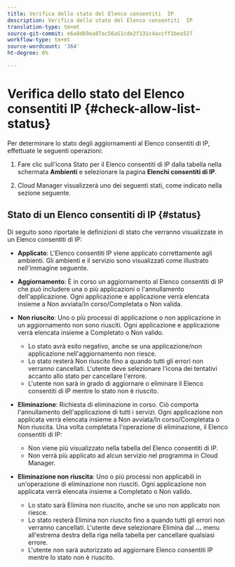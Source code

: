 ```yaml
---
title: Verifica dello stato del Elenco consentiti  IP
description: Verifica dello stato del Elenco consentiti  IP
translation-type: tm+mt
source-git-commit: e6a8d69ea87ac56a51cde2f131c4accff1bea527
workflow-type: tm+mt
source-wordcount: '364'
ht-degree: 0%

---
```



# Verifica dello stato del Elenco consentiti  IP {#check-allow-list-status}

Per determinare lo stato degli aggiornamenti al Elenco consentiti di  IP, effettuate le seguenti operazioni:

1. Fare clic sull&#39;icona Stato per il Elenco consentiti di  IP dalla tabella nella schermata **Ambienti** e selezionare la pagina **Elenchi consentiti di  IP**.

1. Cloud Manager visualizzerà uno dei seguenti stati, come indicato nella sezione seguente.

## Stato di un Elenco consentiti di  IP {#status}

Di seguito sono riportate le definizioni di stato che verranno visualizzate in un Elenco consentiti di  IP:

* **Applicato**: L&#39;Elenco consentiti IP  viene applicato correttamente agli ambienti.  Gli ambienti e il servizio sono visualizzati come illustrato nell&#39;immagine seguente.

* **Aggiornamento**: È in corso un aggiornamento al Elenco consentiti di  IP che può includere una o più applicazioni o l&#39;annullamento dell&#39;applicazione. Ogni applicazione e applicazione verrà elencata insieme a Non avviata/In corso/Completata o Non valida.

* **Non riuscito**: Uno o più processi di applicazione o non applicazione in un aggiornamento non sono riusciti. Ogni applicazione e applicazione verrà elencata insieme a Completato o Non valido.
   * Lo stato avrà esito negativo, anche se una applicazione/non applicazione nell&#39;aggiornamento non riesce.
   * Lo stato resterà Non riuscito fino a quando tutti gli errori non verranno cancellati. L&#39;utente deve selezionare l&#39;icona dei tentativi accanto allo stato per cancellare l&#39;errore.
   * L&#39;utente non sarà in grado di aggiornare o eliminare il Elenco consentiti di  IP mentre lo stato non è riuscito.

* **Eliminazione**: Richiesta di eliminazione in corso. Ciò comporta l&#39;annullamento dell&#39;applicazione di tutti i servizi. Ogni applicazione non applicata verrà elencata insieme a Non avviata/In corso/Completata o Non riuscita.
Una volta completata l&#39;operazione di eliminazione, il Elenco consentiti di  IP:
   * Non viene più visualizzato nella tabella del Elenco consentiti di  IP.
   * Non verrà più applicato ad alcun servizio nel programma in Cloud Manager.

* **Eliminazione non riuscita**: Uno o più processi non applicabili in un&#39;operazione di eliminazione non riusciti. Ogni applicazione non applicata verrà elencata insieme a Completato o Non valido.

   * Lo stato sarà Elimina non riuscito, anche se uno non applicato non riesce.
   * Lo stato resterà Elimina non riuscito fino a quando tutti gli errori non verranno cancellati. L&#39;utente deve selezionare Elimina dal **...** menu all&#39;estrema destra della riga nella tabella per cancellare qualsiasi errore.
   * L&#39;utente non sarà autorizzato ad aggiornare  Elenco consentiti IP mentre lo stato non è riuscito.


